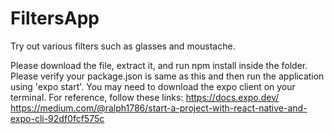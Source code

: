 # FiltersApp
Try out various filters such as glasses and moustache. 

Please download the file, extract it, and run npm install inside the folder. Please verify your package.json is same as this and then run the application using 'expo start'. You may need to download the expo client on your terminal. For reference, follow these links:
https://docs.expo.dev/ 
https://medium.com/@ralph1786/start-a-project-with-react-native-and-expo-cli-92df0fcf575c

